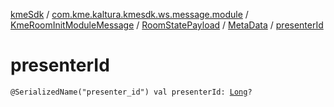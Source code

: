 [kmeSdk](../../../../index.md) / [com.kme.kaltura.kmesdk.ws.message.module](../../../index.md) / [KmeRoomInitModuleMessage](../../index.md) / [RoomStatePayload](../index.md) / [MetaData](index.md) / [presenterId](./presenter-id.md)

# presenterId

`@SerializedName("presenter_id") val presenterId: `[`Long`](https://kotlinlang.org/api/latest/jvm/stdlib/kotlin/-long/index.html)`?`